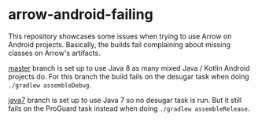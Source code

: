 # arrow-android-failing

This repository showcases some issues when trying to use Arrow on Android projects. Basically, the builds fail complaining about missing classes on Arrow's artifacts.

[master](https://github.com/jrgonzalezg/arrow-android-failing/tree/master) branch is set up to use Java 8 as many mixed Java / Kotlin Android projects do. For this branch the build fails on the desugar task when doing `./gradlew assembleDebug`.

[java7](https://github.com/jrgonzalezg/arrow-android-failing/tree/java8) branch is set up to use Java 7 so no desugar task is run. But it still fails on the ProGuard task instead when doing `./gradlew assembleRelease`.
